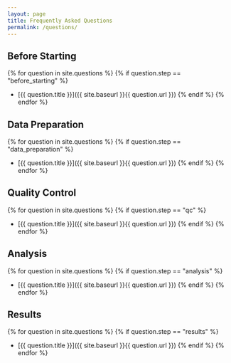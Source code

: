```yaml
---
layout: page
title: Frequently Asked Questions
permalink: /questions/
---
```


## Before Starting

{% for question in site.questions %}
  {% if question.step == "before_starting" %}
- [{{ question.title }}]({{ site.baseurl }}{{ question.url }})
  {% endif %}
{% endfor %}


## Data Preparation

{% for question in site.questions %}
  {% if question.step == "data_preparation" %}
- [{{ question.title }}]({{ site.baseurl }}{{ question.url }})
  {% endif %}
{% endfor %}

## Quality Control

{% for question in site.questions %}
  {% if question.step == "qc" %}
- [{{ question.title }}]({{ site.baseurl }}{{ question.url }})
  {% endif %}
{% endfor %}

## Analysis

{% for question in site.questions %}
  {% if question.step == "analysis" %}
- [{{ question.title }}]({{ site.baseurl }}{{ question.url }})
  {% endif %}
{% endfor %}

## Results

{% for question in site.questions %}
  {% if question.step == "results" %}
- [{{ question.title }}]({{ site.baseurl }}{{ question.url }})
  {% endif %}
{% endfor %}
